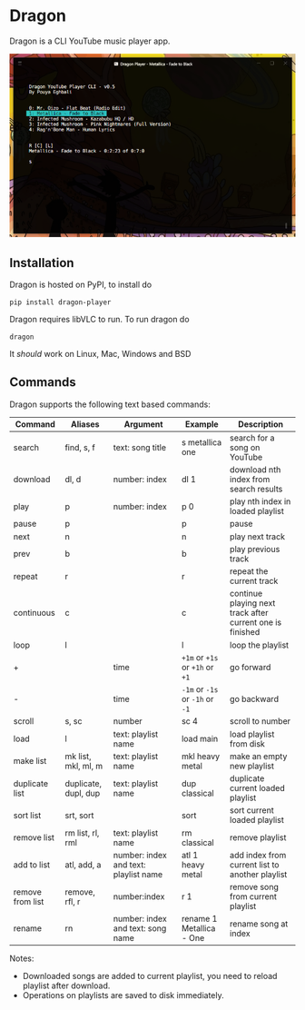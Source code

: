 
# Dragon

Dragon is a CLI YouTube music player app.

![Dragon Screenshot](https://github.com/pouya-eghbali/dragon/raw/master/dragon.png)

## Installation

Dragon is hosted on PyPI, to install do

	pip install dragon-player

Dragon requires libVLC to run. To run dragon do

	dragon

 It _should_ work on Linux, Mac, Windows and BSD

## Commands

Dragon supports the following text based commands:

|Command| Aliases | Argument| Example | Description
|--|--|--|--|--|
| search | find, s, f | text: song title | s metallica one	 | search for a song on YouTube |
| download | dl, d | number: index | dl 1 | download nth index from search results
| play | p | number: index | p 0 | play nth index in loaded playlist
| pause | p | | p | pause
| next | n | | n | play next track
| prev | b | | b | play previous track
| repeat | r | | r | repeat the current track
| continuous | c | | c | continue playing next track after current one is finished
| loop | l | | l | loop the playlist
| + | | time | `+1m` or `+1s` or `+1h` or `+1` | go forward
| - | | time | `-1m` or `-1s` or `-1h` or `-1` | go backward
| scroll | s, sc | number | sc 4 | scroll to number
| load | l | text: playlist name | load main | load playlist from disk
| make list | mk list, mkl, ml, m | text: playlist name | mkl heavy metal | make an empty new playlist
| duplicate list | duplicate, dupl, dup | text: playlist name | dup classical | duplicate current loaded playlist
| sort list | srt, sort | | sort | sort current loaded playlist
| remove list | rm list, rl, rml | text: playlist name | rm classical | remove playlist
| add to list | atl, add, a | number: index and text: playlist name | atl 1 heavy metal | add index from current list to another playlist
| remove from list | remove, rfl, r | number:index | r 1 | remove song from current playlist
| rename | rn | number: index and text: song name | rename 1 Metallica - One | rename song at index


Notes:
- Downloaded songs are added to current playlist, you need to reload playlist after download.
- Operations on playlists are saved to disk immediately.
